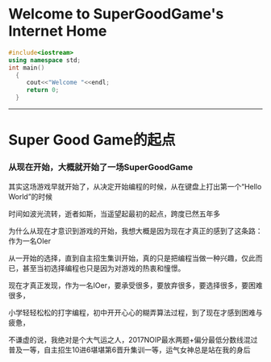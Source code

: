 # Welcome to SuperGoodGame's Internet Home
```C++
#include<iostream>
using namespace std;
int main()
  {
     cout<<"Welcome "<<endl;
     return 0;
  }
```
***
# Super Good Game的起点

### 从现在开始，大概就开始了一场SuperGoodGame

其实这场游戏早就开始了，从决定开始编程的时候，从在键盘上打出第一个“Hello World”的时候

时间如波光流转，逝者如斯，当遥望起最初的起点，跨度已然五年多

为什么从现在才意识到游戏的开始，我想大概是因为现在才真正的感到了这条路：作为一名OIer

从一开始的选择，直到自主招生集训开始，真的只是把编程当做一种兴趣，仅此而已，甚至当初选择编程也只是因为对游戏的热衷和憧憬。

现在才真正发现，作为一名IOer，要承受很多，要放弃很多，要选择很多，要困难很多，

小学轻轻松松的打字编程，初中开开心心的糊弄算法过程，到了现在才感到困难与疲惫，

不谦虚的说，我绝对是个大气运之人，2017NOIP最水两题+偏分最低分数线混过普及一等，自主招生10进6堪堪第6晋升集训一等，运气女神总是站在我的身后

